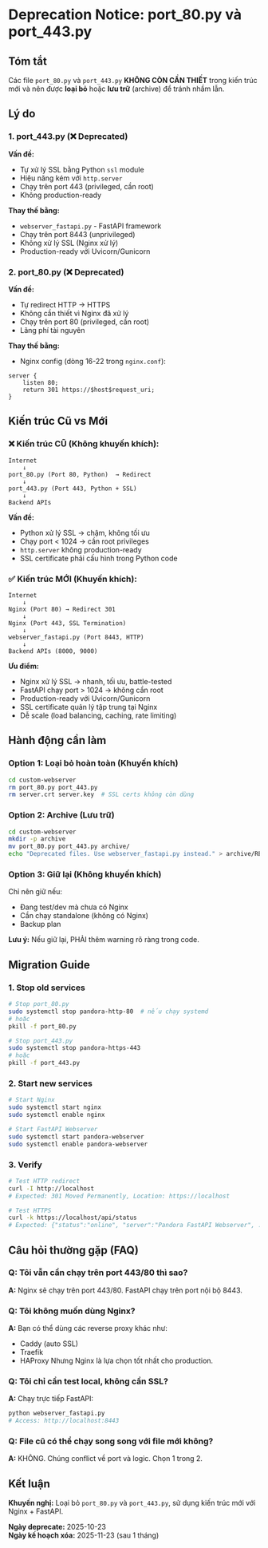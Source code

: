 # Deprecation Notice: port_80.py và port_443.py

## Tóm tắt

Các file `port_80.py` và `port_443.py` **KHÔNG CÒN CẦN THIẾT** trong kiến trúc mới và nên được **loại bỏ** hoặc **lưu trữ** (archive) để tránh nhầm lẫn.

## Lý do

### 1. port_443.py (❌ Deprecated)
**Vấn đề:**
- Tự xử lý SSL bằng Python `ssl` module
- Hiệu năng kém với `http.server`
- Chạy trên port 443 (privileged, cần root)
- Không production-ready

**Thay thế bằng:**
- `webserver_fastapi.py` - FastAPI framework
- Chạy trên port 8443 (unprivileged)
- Không xử lý SSL (Nginx xử lý)
- Production-ready với Uvicorn/Gunicorn

### 2. port_80.py (❌ Deprecated)
**Vấn đề:**
- Tự redirect HTTP → HTTPS
- Không cần thiết vì Nginx đã xử lý
- Chạy trên port 80 (privileged, cần root)
- Lãng phí tài nguyên

**Thay thế bằng:**
- Nginx config (dòng 16-22 trong `nginx.conf`):
```nginx
server {
    listen 80;
    return 301 https://$host$request_uri;
}
```

## Kiến trúc Cũ vs Mới

### ❌ Kiến trúc CŨ (Không khuyến khích):
```
Internet
    ↓
port_80.py (Port 80, Python)  → Redirect
    ↓
port_443.py (Port 443, Python + SSL)
    ↓
Backend APIs
```

**Vấn đề:**
- Python xử lý SSL → chậm, không tối ưu
- Chạy port < 1024 → cần root privileges
- `http.server` không production-ready
- SSL certificate phải cấu hình trong Python code

### ✅ Kiến trúc MỚI (Khuyến khích):
```
Internet
    ↓
Nginx (Port 80) → Redirect 301
    ↓
Nginx (Port 443, SSL Termination)
    ↓
webserver_fastapi.py (Port 8443, HTTP)
    ↓
Backend APIs (8000, 9000)
```

**Ưu điểm:**
- Nginx xử lý SSL → nhanh, tối ưu, battle-tested
- FastAPI chạy port > 1024 → không cần root
- Production-ready với Uvicorn/Gunicorn
- SSL certificate quản lý tập trung tại Nginx
- Dễ scale (load balancing, caching, rate limiting)

## Hành động cần làm

### Option 1: Loại bỏ hoàn toàn (Khuyến khích)
```bash
cd custom-webserver
rm port_80.py port_443.py
rm server.crt server.key  # SSL certs không còn dùng
```

### Option 2: Archive (Lưu trữ)
```bash
cd custom-webserver
mkdir -p archive
mv port_80.py port_443.py archive/
echo "Deprecated files. Use webserver_fastapi.py instead." > archive/README.txt
```

### Option 3: Giữ lại (Không khuyến khích)
Chỉ nên giữ nếu:
- Đang test/dev mà chưa có Nginx
- Cần chạy standalone (không có Nginx)
- Backup plan

**Lưu ý:** Nếu giữ lại, PHẢI thêm warning rõ ràng trong code.

## Migration Guide

### 1. Stop old services
```bash
# Stop port_80.py
sudo systemctl stop pandora-http-80  # nếu chạy systemd
# hoặc
pkill -f port_80.py

# Stop port_443.py
sudo systemctl stop pandora-https-443
# hoặc
pkill -f port_443.py
```

### 2. Start new services
```bash
# Start Nginx
sudo systemctl start nginx
sudo systemctl enable nginx

# Start FastAPI Webserver
sudo systemctl start pandora-webserver
sudo systemctl enable pandora-webserver
```

### 3. Verify
```bash
# Test HTTP redirect
curl -I http://localhost
# Expected: 301 Moved Permanently, Location: https://localhost

# Test HTTPS
curl -k https://localhost/api/status
# Expected: {"status":"online", "server":"Pandora FastAPI Webserver", ...}
```

## Câu hỏi thường gặp (FAQ)

### Q: Tôi vẫn cần chạy trên port 443/80 thì sao?
**A:** Nginx sẽ chạy trên port 443/80. FastAPI chạy trên port nội bộ 8443.

### Q: Tôi không muốn dùng Nginx?
**A:** Bạn có thể dùng các reverse proxy khác như:
- Caddy (auto SSL)
- Traefik
- HAProxy
Nhưng Nginx là lựa chọn tốt nhất cho production.

### Q: Tôi chỉ cần test local, không cần SSL?
**A:** Chạy trực tiếp FastAPI:
```bash
python webserver_fastapi.py
# Access: http://localhost:8443
```

### Q: File cũ có thể chạy song song với file mới không?
**A:** KHÔNG. Chúng conflict về port và logic. Chọn 1 trong 2.

## Kết luận

**Khuyến nghị:** Loại bỏ `port_80.py` và `port_443.py`, sử dụng kiến trúc mới với Nginx + FastAPI.

**Ngày deprecate:** 2025-10-23  
**Ngày kế hoạch xóa:** 2025-11-23 (sau 1 tháng)

